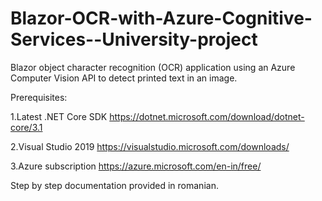 # Blazor-OCR-with-Azure-Cognitive-Services--University-project
Blazor object character recognition (OCR) application using an Azure Computer Vision API to detect printed text in an image.

Prerequisites:

1.Latest .NET Core SDK  https://dotnet.microsoft.com/download/dotnet-core/3.1

2.Visual Studio 2019  https://visualstudio.microsoft.com/downloads/

3.Azure subscription  https://azure.microsoft.com/en-in/free/


Step by step documentation provided in romanian.
